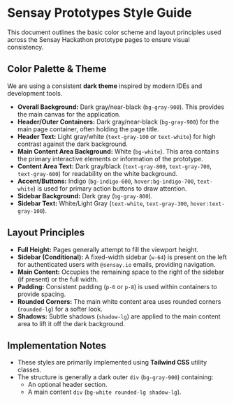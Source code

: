 # Sensay Prototypes Style Guide

This document outlines the basic color scheme and layout principles used across the Sensay Hackathon prototype pages to ensure visual consistency.

## Color Palette & Theme

We are using a consistent **dark theme** inspired by modern IDEs and development tools.

-   **Overall Background:** Dark gray/near-black (`bg-gray-900`). This provides the main canvas for the application.
-   **Header/Outer Containers:** Dark gray/near-black (`bg-gray-900`) for the main page container, often holding the page title.
-   **Header Text:** Light gray/white (`text-gray-100` or `text-white`) for high contrast against the dark background.
-   **Main Content Area Background:** White (`bg-white`). This area contains the primary interactive elements or information of the prototype.
-   **Content Area Text:** Dark gray/black (`text-gray-800`, `text-gray-700`, `text-gray-600`) for readability on the white background.
-   **Accent/Buttons:** Indigo (`bg-indigo-600`, `hover:bg-indigo-700`, `text-white`) is used for primary action buttons to draw attention.
-   **Sidebar Background:** Dark gray (`bg-gray-800`).
-   **Sidebar Text:** White/Light Gray (`text-white`, `text-gray-300`, `hover:text-gray-100`).

## Layout Principles

-   **Full Height:** Pages generally attempt to fill the viewport height.
-   **Sidebar (Conditional):** A fixed-width sidebar (`w-64`) is present on the left for authenticated users with `@sensay.io` emails, providing navigation.
-   **Main Content:** Occupies the remaining space to the right of the sidebar (if present) or the full width.
-   **Padding:** Consistent padding (`p-6` or `p-8`) is used within containers to provide spacing.
-   **Rounded Corners:** The main white content area uses rounded corners (`rounded-lg`) for a softer look.
-   **Shadows:** Subtle shadows (`shadow-lg`) are applied to the main content area to lift it off the dark background.

## Implementation Notes

-   These styles are primarily implemented using **Tailwind CSS** utility classes.
-   The structure is generally a dark outer `div` (`bg-gray-900`) containing:
    -   An optional header section.
    -   A main content `div` (`bg-white rounded-lg shadow-lg`).
